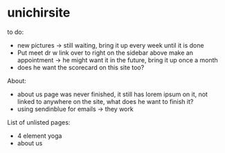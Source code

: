 # unichirsite

to do:
- new pictures -> still waiting, bring it up every week until it is done
- Put meet dr w link over to right on the sidebar above make an appointment -> he might want it in the future, bring it up once a month
- does he want the scorecard on this site too?

About:
- about us page was never finished, it still has lorem ipsum on it, not linked to anywhere on the site, what does he want to finish it?
- using sendinblue for emails -> they work

List of unlisted pages:
- 4 element yoga
- about us
